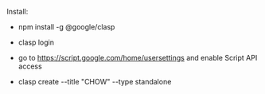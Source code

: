 Install:

- npm install -g @google/clasp
- clasp login

- go to https://script.google.com/home/usersettings 
  and enable Script API access
- clasp create --title "CHOW" --type standalone
